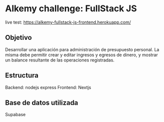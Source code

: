 # Alkemy challenge: FullStack JS

live test: https://alkemy-fullstack-js-frontend.herokuapp.com/

## Objetivo

Desarrollar una aplicación para administración de presupuesto personal. La misma debe permitir crear y editar ingresos y egresos de dinero, y mostrar un balance resultante de las operaciones registradas.

## Estructura

Backend: nodejs express
Frontend: Nextjs

## Base de datos utilizada

Supabase
